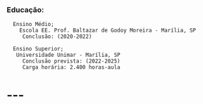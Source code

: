 
 ###  Educação:
      Ensino Médio;
        Escola EE. Prof. Baltazar de Godoy Moreira - Marília, SP
         Conclusão: (2020-2022)

      Ensino Superior;
       Universidade Unimar - Marília, SP
         Conclusão prevista: (2022-2025)
         Carga horária: 2.400 horas-aula
 # --- 
